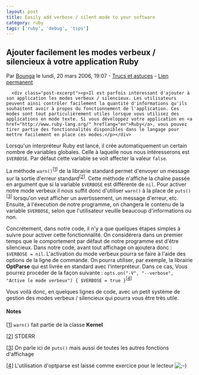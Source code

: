 ```yaml
---
layout: post
title: Easily add verbose / silent mode to your software
category: ruby
tags: ['ruby', 'debug', 'tips']
---
```


<div class="post">
<h2 id="p74" class="post-title">Ajouter facilement les modes verbeux / silencieux à votre application Ruby</h2>

<p class="post-info">Par <a href="http://www.cavigneaux.net">Bounga</a>    le lundi, 20 mars 2006, 19:07        - <a href="../../../../../category/Tips/index.html">Trucs et astuces</a>
    - <a href="index.html">Lien permanent</a>
</p>



      <div class="post-excerpt"><p>Il est parfois intéressant d'ajouter à son application les modes verbeux / silencieux. Les utilisateurs peuvent ainsi contrôler facilement la quantité d'informations qu'ils souhaitent avoir à propos du fonctionnement de l'application. Ces modes sont tout particulièrement utiles lorsque vous utilisez des applications en mode texte. Si vous développez votre application en <a href="http://www.ruby-lang.org/" hreflang="en">Ruby</a>, vous pouvez tirer partie des fonctionnalités disponibles dans le langage pour mettre facilement en place ces modes.</p></div>
    
<div class="post-content"><p>Lorsqu'un interpréteur Ruby est lancé, il crée automatiquement un certain nombre de variables globales. Celle à laquelle nous nous intéresserons est <code>$VERBOSE</code>. Par défaut cette variable se voit affecter la valeur <code>false</code>.</p>


<p>La méthode <code>warn()</code><sup>[<a href="#pnote-86-1" name="rev-pnote-86-1">1</a>]</sup> de la librairie standard permet d'envoyer un message sur la sortie d'erreur standard<sup>[<a href="#pnote-86-2" name="rev-pnote-86-2">2</a>]</sup>. Cette méthode n'affiche la chaîne passée en argument que si la variable <code>$VERBOSE</code> est différente de <code>nil</code>. Pour activer notre mode verbeux il nous suffit donc d'utiliser <code>warn()</code> à la place de <code>puts()</code><sup>[<a href="#pnote-86-3" name="rev-pnote-86-3">3</a>]</sup> lorsqu'on veut afficher un avertissement, un message d'erreur, etc. Ensuite, à l'éxecution de notre programme, on changera le contenu de la variable <code>$VERBOSE</code>, selon que l'utilisateur veuille beaucoup d'informations ou non.</p>


<p>Concrétement, dans notre code, il n'y a que quelques étapes simples à suivre pour activer cette fonctionnalité. On considérera dans un premier temps que le comportement par défaut de notre programme est d'être silencieux. Dans notre code, avant tout affichage on ajoutera donc&nbsp;: <code>$VERBOSE = nil</code>. L'activation du mode verbeux pourra se faire à l'aide des options de la ligne de commande. On pourra utiliser, par exemple, la librairie <strong>OptParse</strong> qui est livrée en standard avec l'interpréteur. Dans ce cas, Vous pourrez procéder de la façon suivante&nbsp;:
<code>opts.on("-V", "--verbose", "Active le mode verbeux") { $VERBOSE = true }</code><sup>[<a href="#pnote-86-4" name="rev-pnote-86-4">4</a>]</sup></p>


<p>Vous voilà donc, en quelques lignes de code, avec un petit système de gestion des modes verbeux / silencieux qui pourra vous être très utile.</p>
<div class="footnotes"><h4>Notes</h4>
<p>[<a href="#rev-pnote-86-1" name="pnote-86-1">1</a>] <code>warn()</code> fait partie de la classe <strong>Kernel</strong></p>
<p>[<a href="#rev-pnote-86-2" name="pnote-86-2">2</a>] STDERR</p>
<p>[<a href="#rev-pnote-86-3" name="pnote-86-3">3</a>] On parle ici de <code>puts()</code> mais aussi de toutes les autres fonctions d'affichage</p>
<p>[<a href="#rev-pnote-86-4" name="pnote-86-4">4</a>] L'utilisation d'optparse est laissé comme exercice pour le lecteur <img src="../../../../../themes/default/smilies/wink.png" alt=";-)" class="smiley" /></p></div>
</div>

  </div>
